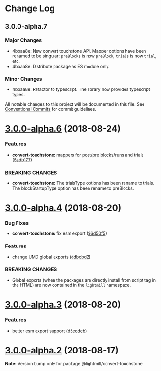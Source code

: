 # Change Log

## 3.0.0-alpha.7

### Major Changes

- 4bbaa8e: New convert touchstone API. Mapper options have been renamed to be singular: `preBlocks` is now `preBlock`, `trials` is now `trial`, etc.
- 4bbaa8e: Distribute package as ES module only.

### Minor Changes

- 4bbaa8e: Refactor to typescript. The library now provides typescript types.

All notable changes to this project will be documented in this file.
See [Conventional Commits](https://conventionalcommits.org) for commit guidelines.

<a name="3.0.0-alpha.6"></a>

# [3.0.0-alpha.6](https://github.com/QuentinRoy/lightmill-js/compare/v3.0.0-alpha.5...v3.0.0-alpha.6) (2018-08-24)

### Features

- **convert-touchstone:** mappers for post/pre blocks/runs and trials ([5adb177](https://github.com/QuentinRoy/lightmill-js/commit/5adb177))

### BREAKING CHANGES

- **convert-touchstone:** The trialsType options has been rename to trials. The blockStartupType option has been rename to preBlocks.

<a name="3.0.0-alpha.4"></a>

# [3.0.0-alpha.4](https://github.com/QuentinRoy/lightmill-js/compare/v3.0.0-alpha.3...v3.0.0-alpha.4) (2018-08-20)

### Bug Fixes

- **convert-touchstone:** fix esm export ([96d50f5](https://github.com/QuentinRoy/lightmill-js/commit/96d50f5))

### Features

- change UMD global exports ([ddbcbd2](https://github.com/QuentinRoy/lightmill-js/commit/ddbcbd2))

### BREAKING CHANGES

- Global exports (when the packages are directly install from script tag in the HTML) are now contained in the `lightmill` namespace.

<a name="3.0.0-alpha.3"></a>

# [3.0.0-alpha.3](https://github.com/QuentinRoy/lightmill-js/compare/v3.0.0-alpha.2...v3.0.0-alpha.3) (2018-08-20)

### Features

- better esm export support ([d5ecdcb](https://github.com/QuentinRoy/lightmill-js/commit/d5ecdcb))

<a name="3.0.0-alpha.2"></a>

# [3.0.0-alpha.2](https://github.com/QuentinRoy/lightmill-js/compare/v3.0.0-alpha.1...v3.0.0-alpha.2) (2018-08-17)

**Note:** Version bump only for package @lightmill/convert-touchstone
